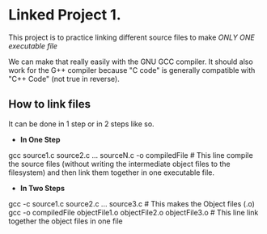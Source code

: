 # Linked Project 1.

This project is to practice linking different source files to make *ONLY ONE executable file*

We can make that really easily with the GNU GCC compiler. It should also work for the G++ compiler because "C code" is generally compatible with "C++ Code" (not true in reverse).

## How to link files

It can be done in 1 step or in 2 steps like so.

* **In One Step**
>
gcc source1.c source2.c ... sourceN.c -o compiledFile  # This line compile the source files (without writing the intermediate object files to the filesystem) and then link them together in one executable file.

* **In Two Steps**
>
gcc -c source1.c source2.c ... source3.c  # This makes the Object files (.o)
gcc -o compiledFile objectFile1.o objectFile2.o objectFile3.o  # This line link together the object files in one file
